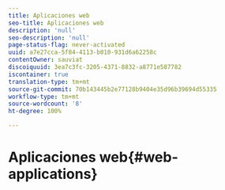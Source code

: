 ```yaml
---
title: Aplicaciones web
seo-title: Aplicaciones web
description: 'null'
seo-description: 'null'
page-status-flag: never-activated
uuid: a7e27cca-5f84-4113-b010-931d6a62258c
contentOwner: sauviat
discoiquuid: 3ea7c3fc-3205-4371-8832-a8771e587782
iscontainer: true
translation-type: tm+mt
source-git-commit: 70b143445b2e77128b9404e35d96b39694d55335
workflow-type: tm+mt
source-wordcount: '8'
ht-degree: 100%

---
```



# Aplicaciones web{#web-applications}

